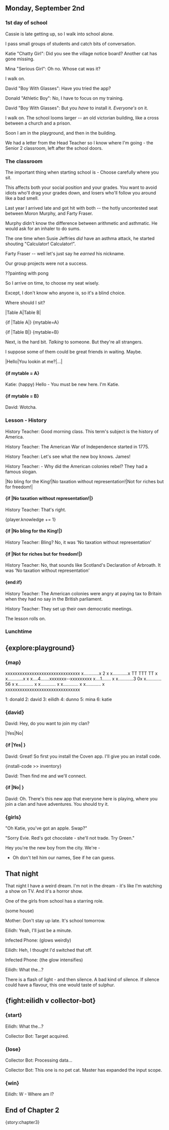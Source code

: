
## Monday, September 2nd

### 1st day of school

Cassie is late getting up, so I walk into school alone.

I pass small groups of students and catch bits of conversation.

Katie "Chatty Girl": Did you see the village notice board? Another cat has gone missing.

Mina "Serious Girl": Oh no. Whose cat was it?

I walk on.

David "Boy With Glasses": Have you tried the app?

Donald "Athletic Boy": No, I have to focus on my training.

David "Boy With Glasses": But you *have* to install it. *Everyone's* on it.

I walk on. The school looms larger -- an old victorian building, like a cross between a church and a prison.

Soon I am in the playground, and then in the building.

We had a letter from the Head Teacher so I know where I'm going - the Senior 2 classroom, left after the school doors.

### The classroom

The important thing when starting school is - Choose carefully where you sit. 

This affects both your social position and your grades. You want to avoid idiots who'll drag your grades down, and losers who'll follow you around like a bad smell. 

Last year I arrived late and got hit with both -- the hotly uncontested seat between Moron Murphy, and Farty Fraser. 

Murphy didn't know the difference between arithmetic and asthmatic. He would ask for an inhaler to do sums. 

The one time when Susie Jeffries _did_ have an asthma attack, he started shouting "Calculator! Calculator!". 

Farty Fraser -- well let's just say he _earned_ his nickname. 

Our group projects were not a success.

??painting with pong

So I arrive on time, to choose my seat wisely. 

Except, I don't know who anyone is, so it's a blind choice.

Where should I sit? 

|Table A|Table B| 

{if |Table A|} {mytable=A}

{if |Table B|} {mytable=B}

Next, is the hard bit. *Talking* to someone. But they're all strangers. 

I suppose some of them could be great friends in waiting. Maybe.

|Hello|You lookin at me?|...|

#### {if mytable = A}

Katie: (happy) Hello - You must be new here. I'm Katie.

#### {if mytable = B}

David: Wotcha.

### Lesson - History

History Teacher: Good morning class. This term's subject is the history of America.

History Teacher: The American War of Independence started in 1775. 

History Teacher: Let's see what the new boy knows. James!

History Teacher: - Why did the American colonies rebel? They had a famous slogan.

|No bling for the King!|No taxation without representation!|Not for riches but for freedom!|

#### {if |No taxation without representation!|}

History Teacher: That's right. 

{player.knowledge += 1}

#### {if |No bling for the King!|}

History Teacher: Bling? No, it was 'No taxation without representation'

#### {if |Not for riches but for freedom!|}

History Teacher: No, that sounds like Scotland's Declaration of Arbroath. It was 'No taxation without representation'

#### {end:if}

History Teacher: The American colonies were angry at paying tax to Britain when they had no say in the British parliament.

History Teacher: They set up their own democratic meetings.

The lesson rolls on. 

### Lunchtime

## {explore:playground}

### {map}

xxxxxxxxxxxxxxxxxxxxxxxxxxxxxxx
x............x   2            x
x............x  TT   TTT  TT  x
x............x                x
x....4.......xxxxxxx--xxxxxxxxx 
x....1.......                 x
x............3               0x
x............ 56              x
x............                 x
x............                 x
x............                 x
x............                 x
xxxxxxxxxxxxxxxxxxxxxxxxxxxxxxx

1: donald
2: david
3: eilidh
4: dunno
5: mina
6: katie

### {david}

David: Hey, do you want to join my clan?

|Yes|No|

#### {if |Yes| } 

David: Great! So first you install the Coven app. I'll give you an install code. 

{install-code >> inventory}

David: Then find me and we'll connect.

#### {if |No| } 

David: Oh. There's this new app that everyone here is playing, where you join a clan and have adventures. You should try it.


### {girls}

"Oh Katie, you've got an apple. Swap?"

"Sorry Evie. Red's got chocolate - she'll not trade. Try Green."


Hey you're the new boy from the city. We're -

 - Oh don't tell him our names, See if he can guess.




## That night

That night I have a weird dream. I'm not in the dream - it's like I'm watching a show on TV. And it's a horror show.

One of the girls from school has a starring role.

(some house)

Mother: Don't stay up late. It's school tomorrow.

Eilidh: Yeah, I'll just be a minute.

Infected Phone: (glows weirdly)

Eilidh: Heh, I thought I'd switched that off.

Infected Phone: (the glow intensifies)

Eilidh: What the...?

There is a flash of light - and then silence. A bad kind of silence. If silence could have a flavour, this one would taste of sulphur.


## {fight:eilidh v collector-bot}

### {start}

Eilidh: What the...?

Collector Bot: Target acquired. 

### {lose}

Collector Bot: Processing data...

Collector Bot: This one is no pet cat. Master has expanded the input scope.

### {win}

Eilidh: W - Where am I?


## End of Chapter 2

{story:chapter3}
